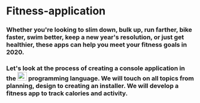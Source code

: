 # Fitness-application
### Whether you're looking to slim down, bulk up, run farther, bike faster, swim better, keep a new year's resolution, or just get healthier, these apps can help you meet your fitness goals in 2020.

### Let's look at the process of creating a console application in the  <img src="https://upload.wikimedia.org/wikipedia/commons/thumb/0/0d/C_Sharp_wordmark.svg/1200px-C_Sharp_wordmark.svg.png" width="25" height="23" />  programming language. We will touch on all topics from planning, design to creating an installer. We will develop a fitness app to track calories and activity.
